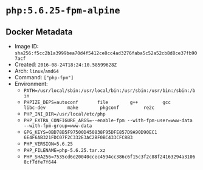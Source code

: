 # `php:5.6.25-fpm-alpine`

## Docker Metadata

- Image ID: `sha256:f5cc2b1a3999bea70d4f5412ce8cc4ad3276faba5c52a52cb8d8ce37fb907acf`
- Created: `2016-08-24T18:24:10.58599628Z`
- Arch: `linux`/`amd64`
- Command: `["php-fpm"]`
- Environment:
  - `PATH=/usr/local/sbin:/usr/local/bin:/usr/sbin:/usr/bin:/sbin:/bin`
  - `PHPIZE_DEPS=autoconf 		file 		g++ 		gcc 		libc-dev 		make 		pkgconf 		re2c`
  - `PHP_INI_DIR=/usr/local/etc/php`
  - `PHP_EXTRA_CONFIGURE_ARGS=--enable-fpm --with-fpm-user=www-data --with-fpm-group=www-data`
  - `GPG_KEYS=0BD78B5F97500D450838F95DFE857D9A90D90EC1 6E4F6AB321FDC07F2C332E3AC2BF0BC433CFC8B3`
  - `PHP_VERSION=5.6.25`
  - `PHP_FILENAME=php-5.6.25.tar.xz`
  - `PHP_SHA256=7535cd6e20040ccec4594cc386c6f15c3f2c88f24163294a31068cf7dfe7f644`
